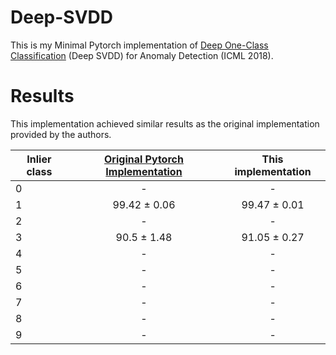# Deep-SVDD
This is my Minimal Pytorch implementation of [Deep One-Class Classification](http://data.bit.uni-bonn.de/publications/ICML2018.pdf) (Deep SVDD) for Anomaly Detection (ICML 2018).



# Results
This implementation achieved similar results as the original implementation provided by the authors.


| Inlier class     | [Original Pytorch Implementation ](https://github.com/lukasruff/Deep-SVDD-PyTorch) | This implementation  |
| ------------- |:-------------:| :-------------:|
| 0 | - | - |
| 1 | 99.42 ± 0.06 | 99.47 ± 0.01 |
| 2 | - | - |
| 3 | 90.5 ± 1.48 | 91.05 ± 0.27 |
| 4 | - | - |
| 5 | - | - |
| 6 | - | - |
| 7 | - | - |
| 8 | - | - |
| 9 | - | - |
